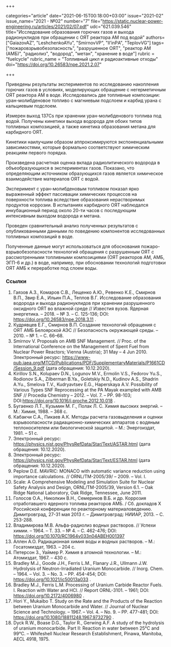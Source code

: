+++

categories="article"
date="2021-06-15T00:18:00+03:00"
issue="2021-02"
issue_name="2021 - №02"
number="7"
file="https://static.nuclear-power-engineering.ru/articles/2021/02/07.pdf"
udc="621.039.546"
title="Исследование образования горючих газов и выхода радионуклидов при обращении с ОЯТ реактора АМ под водой"
authors=["GaiazovAZ", "LeshchenkoAYu", "SmirnovVP", "Il’inPА", "TeplovVG"]
tags=["пожаровзрывобезопасность", "разрушенное ОЯТ", "реактор АМ (АМБ)", "радиолиз", "водород", "метан", "хранение в воде"]
rubric = "fuelcycle"
rubric_name = "Топливный цикл и радиоактивные отходы"
doi="https://doi.org/10.26583/npe.2021.2.07"

+++

Приведены результаты экспериментов по исследованию накопления горючих газов в условиях, моделирующих обращение с негерметичным ОЯТ реактора АМ в воде. Исследовались две топливные композиции: уран-молибденовое топливо с магниевым подслоем и карбид урана с кальциевым подслоем.

Измерен выход 137Cs при хранении уран-молибденового топлива под водой. Получены кинетики выхода водорода для обоих типов топливных композицией, а также кинетика образования метана для карбидного ОЯТ.

Кинетики наилучшим образом аппроксимируются экспоненциальными зависимостями, которые формально соответствуют химическим реакциям первого порядка.

Произведена расчетная оценка вклада радиолитического водорода в объеобразующихся в экспериментах газов. Показано, что определяющим источником образующихся газов является химическое взаимодействие материалов ОЯТ с водой.

Эксперимент с уран-молибденовым топливом показал ярко выраженный эффект пассивации химических процессов на поверхности топлива вследствие образования нерастворимых продуктов коррозии. В испытаниях карбидного ОЯТ наблюдался инкубационный период около 20-ти часов с последующим интенсивным выходом водорода и метана.

Проведен сравнительный анализ полученных результатов с опубликованными данными по поведению компонентов исследованных топливных композиций в воде.

Полученные данные могут использоваться для обоснования пожаро-взрывобезопасности технологий обращения с разрушенным ОЯТ с рассмотренными топливными композициями (ОЯТ реакторов АМ, АМБ, ЭГП-6 и др.) в воде, например, при обосновании технологий подготовки ОЯТ АМБ к переработке под слоем воды.

### Ссылки

1. Гаязов А.З., Комаров С.В., Лещенко А.Ю., Ревенко К.Е., Смирнов В.П., Звир Е.А., Ильин П.А., Теплов В.Г. Исследование образования водорода и выхода радионуклидов при хранении разрушенного оксидного ОЯТ во влажной среде // Известия вузов. Ядерная энергетика. – 2018. – № 3. – С. 125-136; DOI: https://doi.org/10.26583/npe.2018.3.11 .
2. Кудрявцев Е.Г., Смирнов В.П. Создание технологий обращения с ОЯТ АМБ Белоярской АЭС // Безопасность окружающей среды. – 2010. – № 1. – С. 66–68.
3. Smirnov V. Proposals on AMB SNF Management. // Proc. of the International Conference on the Management of Spent Fuel from Nuclear Power Reactors; Vienna (Austria); 31 May – 4 Jun 2010. Электронный ресурс: https://www-pub.iaea.org/MTCD/Publications/PDF/SupplementaryMaterials/P1661CD/Session_9.pdf (дата обращения: 10.12.2020).
4. Kirillov S.N., Kolupaev D.N., Logunov M.V., Ermolin V.S., Fedorov Yu.S., Rodionov S.A., Zilberman B.Ya., Goletskiy N.D., Kudinov A.S., Shadrin A.Yu., Smelova T.V., Kudryavtsev E.G., Haperskaya A.V. Possibility of Various Types SNF Reprocessing at the PA Mayak exampled with AMB SNF // Procedia Chemistry – 2012. – Vol. 7. – PР. 98-103; DOI:https://doi.org/10.1016/j.proche.2012.10.018 .
5. Бугаенко Л.Т., Кузьмин М. Г., Полак Л. С. Химия высоких энергий. – М.: Химия, 1988. – 368 с.
6. Кабакчи С.А., Пикаев А.К. Методы расчета газовыделения и оценки взрывоопасности радиационно-химических аппаратов с водяным теплоносителем или биологической защитой. – М.: Энергоиздат, 1981. – 51 с.
7. Электронный ресурс: https://physics.nist.gov/PhysRefData/Star/Text/ASTAR.html (дата обращения: 10.12.2020).
8. Электронный ресурс: https://physics.nist.gov/PhysRefData/Star/Text/ESTAR.html (дата обращения: 10.12.2020).
9. Peplow D.E. MAVRIC: MONACO with automatic variance reduction using importance calculations. // ORNL/TM-2005/39/ – 2009. – Vol. I.
10. Scale: A Comprehensive Modeling and Simulation Suite for Nuclear Safety Analysis and Design, ORNL/TM-2005/39, Version 6.1. – Oak Ridge National Laboratory, Oak Ridge, Tennessee, June 2011.
11. Голосов О.А., Николкин В.Н., Семериков В.Б. и др. Коррозия отработавшего ядерного топлива реакторов АМБ. / Сб. докладов X Российской конференции по реакторному материаловедению. Димитровград, 27-31 мая 2013 г. – Димитровград: НИИАР, 2013. – С. 253-288.
12. Владимирова М.В. Альфа-радиолиз водных растворов. // Успехи химии. – 1964. – Т. 33. – № 4. – С. 462-476; DOI: https://doi.org/10.1070/RC1964v033n04ABEH001397
13. Аллен А.О. Радиационная химия воды и водных растворов. – М.: Госатомиздат, 1963. – 204 с.
14. Петерсон З., Уаймер Р. Химия в атомной технологии. – М.: Атомиздат, 1967. – 430 с.
15. Bradley M.J., Goode J.H., Ferris L.M., Flanary J.R., Ullmann J.W. Hydrolysis of Neutron-Irradiated Uranium Monocarbide. // Inorg. Chem. – 1964. – Vol. 3. – No. 3. – PP. 454-454; DOI: https://doi.org/10.1021/ic50013a033 .
16. Bradley M.J., Ferris L.M. Processing of Uranium Carbide Reactor Fuels. I. Reaction with Water and HCl. // Report ORNL-3101. – 1961; DOI: https://doi.org/10.2172/4006980 .
17. Hori Y., Mukaibo T. Study on the Rate and the Products of the Reaction between Uranium Monocarbide and Water. // Journal of Nuclear Science and Technology. – 1967. – Vol. 4. – No. 9. – PP. 477-481; DOI: https://doi.org/10.1080/18811248.1967.9732790 .
18. Dyck R.W., Boase D.G., Taylor R., Gerwing A.F. A study of the hydrolysis of uranium monocarbide. Part II: Reaction in water between 25°C and 99°C. – Whifeshell Nuclear Research Establishment, Pinawa, Manitoba, AECL 4918, 1975.